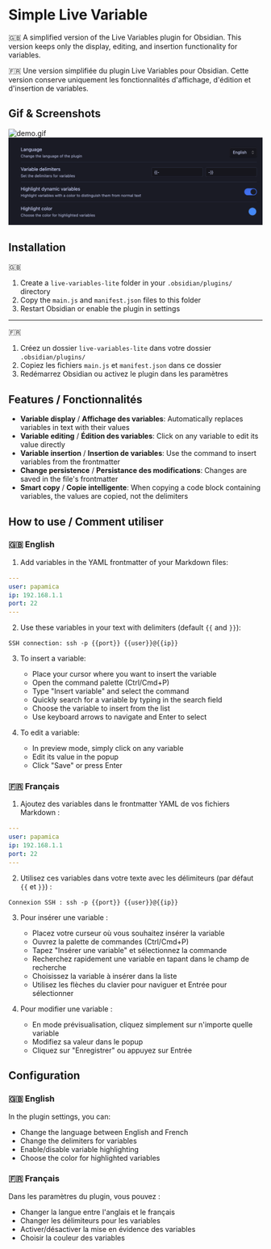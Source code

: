 # Simple Live Variable

🇬🇧 A simplified version of the Live Variables plugin for Obsidian. This version keeps only the display, editing, and insertion functionality for variables.

🇫🇷 Une version simplifiée du plugin Live Variables pour Obsidian. Cette version conserve uniquement les fonctionnalités d'affichage, d'édition et d'insertion de variables.

## Gif & Screenshots
![demo.gif](/demo/demo.gif)
![settings](/demo/settings.png)

## Installation
🇬🇧
1. Create a `live-variables-lite` folder in your `.obsidian/plugins/` directory
2. Copy the `main.js` and `manifest.json` files to this folder
3. Restart Obsidian or enable the plugin in settings

---
🇫🇷
1. Créez un dossier `live-variables-lite` dans votre dossier `.obsidian/plugins/`
2. Copiez les fichiers `main.js` et `manifest.json` dans ce dossier
3. Redémarrez Obsidian ou activez le plugin dans les paramètres

## Features / Fonctionnalités

- **Variable display** / **Affichage des variables**: Automatically replaces variables in text with their values
- **Variable editing** / **Édition des variables**: Click on any variable to edit its value directly
- **Variable insertion** / **Insertion de variables**: Use the command to insert variables from the frontmatter
- **Change persistence** / **Persistance des modifications**: Changes are saved in the file's frontmatter
- **Smart copy** / **Copie intelligente**: When copying a code block containing variables, the values are copied, not the delimiters

## How to use / Comment utiliser

### 🇬🇧 English

1. Add variables in the YAML frontmatter of your Markdown files:
```yaml
---
user: papamica
ip: 192.168.1.1
port: 22
---
```

2. Use these variables in your text with delimiters (default `{{` and `}}`):
```
SSH connection: ssh -p {{port}} {{user}}@{{ip}}
```

3. To insert a variable:
   - Place your cursor where you want to insert the variable
   - Open the command palette (Ctrl/Cmd+P)
   - Type "Insert variable" and select the command
   - Quickly search for a variable by typing in the search field
   - Choose the variable to insert from the list
   - Use keyboard arrows to navigate and Enter to select

4. To edit a variable:
   - In preview mode, simply click on any variable
   - Edit its value in the popup
   - Click "Save" or press Enter

### 🇫🇷 Français

1. Ajoutez des variables dans le frontmatter YAML de vos fichiers Markdown :
```yaml
---
user: papamica
ip: 192.168.1.1
port: 22
---
```

2. Utilisez ces variables dans votre texte avec les délimiteurs (par défaut `{{` et `}}`) :
```
Connexion SSH : ssh -p {{port}} {{user}}@{{ip}}
```

3. Pour insérer une variable :
   - Placez votre curseur où vous souhaitez insérer la variable
   - Ouvrez la palette de commandes (Ctrl/Cmd+P)
   - Tapez "Insérer une variable" et sélectionnez la commande
   - Recherchez rapidement une variable en tapant dans le champ de recherche
   - Choisissez la variable à insérer dans la liste
   - Utilisez les flèches du clavier pour naviguer et Entrée pour sélectionner

4. Pour modifier une variable :
   - En mode prévisualisation, cliquez simplement sur n'importe quelle variable
   - Modifiez sa valeur dans le popup
   - Cliquez sur "Enregistrer" ou appuyez sur Entrée

## Configuration

### 🇬🇧 English

In the plugin settings, you can:
- Change the language between English and French
- Change the delimiters for variables
- Enable/disable variable highlighting
- Choose the color for highlighted variables

### 🇫🇷 Français

Dans les paramètres du plugin, vous pouvez :
- Changer la langue entre l'anglais et le français
- Changer les délimiteurs pour les variables
- Activer/désactiver la mise en évidence des variables
- Choisir la couleur des variables
